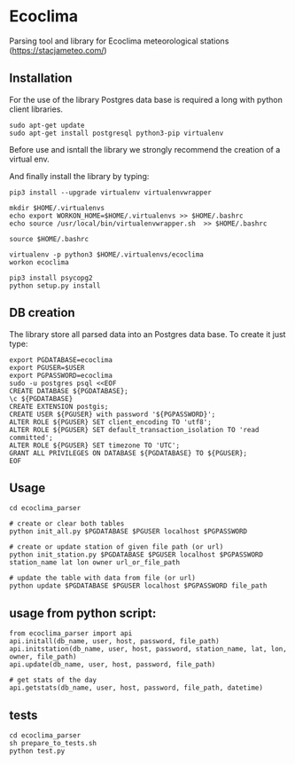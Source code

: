 # Ecoclima
Parsing tool and library for Ecoclima meteorological stations (https://stacjameteo.com/)

## Installation

For the use of the library Postgres data base is required a long with python client libraries.
 
    sudo apt-get update
    sudo apt-get install postgresql python3-pip virtualenv

Before use and isntall the library we strongly recommend the creation of a virtual env.

 
And finally install the library by typing:
 
    pip3 install --upgrade virtualenv virtualenvwrapper
    
    mkdir $HOME/.virtualenvs
    echo export WORKON_HOME=$HOME/.virtualenvs >> $HOME/.bashrc
    echo source /usr/local/bin/virtualenvwrapper.sh  >> $HOME/.bashrc
    
    source $HOME/.bashrc

    virtualenv -p python3 $HOME/.virtualenvs/ecoclima
    workon ecoclima
    
    pip3 install psycopg2
    python setup.py install
    
## DB creation

The library store all parsed data into an Postgres data base. To create it just type:

    export PGDATABASE=ecoclima
    export PGUSER=$USER
    export PGPASSWORD=ecoclima
    sudo -u postgres psql <<EOF
    CREATE DATABASE ${PGDATABASE};
    \c ${PGDATABASE}
    CREATE EXTENSION postgis;
    CREATE USER ${PGUSER} with password '${PGPASSWORD}';
    ALTER ROLE ${PGUSER} SET client_encoding TO 'utf8';
    ALTER ROLE ${PGUSER} SET default_transaction_isolation TO 'read committed';
    ALTER ROLE ${PGUSER} SET timezone TO 'UTC';
    GRANT ALL PRIVILEGES ON DATABASE ${PGDATABASE} TO ${PGUSER};
    EOF

## Usage
    cd ecoclima_parser
    
    # create or clear both tables
    python init_all.py $PGDATABASE $PGUSER localhost $PGPASSWORD
    
    # create or update station of given file path (or url)
    python init_station.py $PGDATABASE $PGUSER localhost $PGPASSWORD station_name lat lon owner url_or_file_path
    
    # update the table with data from file (or url)
    python update $PGDATABASE $PGUSER localhost $PGPASSWORD file_path

## usage from python script:
    from ecoclima_parser import api
    api.initall(db_name, user, host, password, file_path)
    api.initstation(db_name, user, host, password, station_name, lat, lon, owner, file_path)
    api.update(db_name, user, host, password, file_path)
    
    # get stats of the day
    api.getstats(db_name, user, host, password, file_path, datetime)
    
## tests
    cd ecoclima_parser
    sh prepare_to_tests.sh
    python test.py
